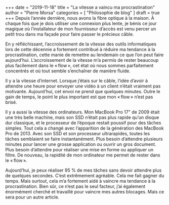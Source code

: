 +++
date        = "2019-11-18"
title       = "La vitesse a vaincu ma procrastination"
author      = "Pierre Morsa"
categories  = [ "Philosophie de blog" ]
draft       = true
+++
Depuis l’année dernière, nous avons la fibre optique à la maison. À chaque fois que je dois utiliser une connexion plus lente, je bénis ce jour magique où l’installateur de mon fournisseur d’accès est venu percer un petit trou dans ma façade pour faire passer le précieux câble.

En y réfléchissant, l’accroissement de la vitesse des outils informatiques lors de cette décennie a fortement contribué à réduire ma tendance à la procrastination, cette manie de remettre au lendemain ce que l’on peut faire aujourd’hui. L’accroissement de la vitesse m’a permis de rester beaucoup plus facilement dans le « flow », cet état où nous sommes parfaitement concentrés et où tout semble s’enchaîner de manière fluide.

Il y a la vitesse d’internet. Lorsque j’étais sur le câble, l’idée d’avoir à attendre une heure pour envoyer une vidéo à un client n’était vraiment pas motivante. Aujourd’hui, cet envoi ne prend que quelques minutes. Outre le gain de temps, le point le plus important est que mon « flow » n’est pas brisé.

Il y a aussi la vitesse des ordinateurs. Mon MacBook Pro 17" de 2009 était une très belle machine, mais son SSD n’était pas plus rapide qu’un disque dur classique, et le processeur de l’époque restait poussif pour des tâches simples. Tout cela a changé avec l’apparition de la génération des MacBook Pro de 2013. Avec son SSD et son processeur ultrarapides, toutes les tâches semblaient se faire instantanément. Plus besoin d’attendre plusieurs minutes pour lancer une grosse application ou ouvrir un gros document. Plus besoin d’attendre pour réaliser une mise en forme ou appliquer un filtre. De nouveau, la rapidité de mon ordinateur me permet de rester dans le « flow ».

Aujourd’hui, je peux réaliser 95 % de mes tâches sans devoir attendre plus de quelques secondes. C’est extrêmement agréable. Cela me fait gagner du temps. Mais surtout, cela m’a fortement aidé à vaincre ma tendance à la procrastination. Bien sûr, ce n’est pas le seul facteur, j’ai également énormément cherché et travaillé pour vaincre mes autres blocages. Mais ce sera pour un autre article.